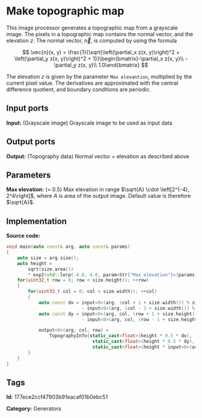 # Make topographic map

This image processor generates a topographic map from a grayscale image. The pixels in a topographic map contains the normal vector, and the elevation $z$. The normal vector, $\vec{n}$, is computed by using the formula

$$
\vec{n}(x, y) = \frac{1}{\sqrt{\left(\partial_x z(x, y)\right)^2 + \left(\partial_y z(x, y)\right)^2 + 1}}\begin{bmatrix}-\partial_x z(x, y)\\ -\partial_y z(x, y)\\ 1.0\end{bmatrix}
$$

The elevation $z$ is given by the parameter `Max elevantion`, multiplied by the current pixel value. The derivatives are approximated with the central difference quotient, and boundary conditions are periodic.

## Input ports

__Input:__ (Grayscale image) Grayscale image to be used as input data

## Output ports

__Output:__ (Topography data) Normal vector + elevation as described above

## Parameters

__Max elevation:__ (= 0.5) Max elevation in range $\sqrt{A} \cdot \left[2^{-4}, 2^4\right]$, where $A$ is area of the output image. Default value is therefore $\sqrt{A}$.

## Implementation


__Source code:__

```c++
void main(auto const& arg, auto const& params)
{
	auto size = arg.size();
	auto height =
		sqrt(size.area())
		* exp2(std::lerp(-4.0, 4.0, param<Str{"Max elevation"}>(params).value()));
	for(uint32_t row = 0; row < size.height(); ++row)
	{
		for(uint32_t col = 0; col < size.width(); ++col)
		{
			auto const dx = input<0>(arg, (col + 1 + size.width()) % size.width(), row)
							- input<0>(arg, (col - 1 + size.width()) % size.width(), row);
			auto const dy = input<0>(arg, col, (row + 1 + size.height()) % size.height())
							- input<0>(arg, col, (row - 1 + size.height()) % size.height());

			output<0>(arg, col, row) =
				TopographyInfo{static_cast<float>(height * 0.5 * dx),
								static_cast<float>(height * 0.5 * dy),
								static_cast<float>(height * input<0>(arg, col, row))};
		}
	}
}
```

## Tags

__Id:__ 177ece2ccf47903b91eacaf01b0ebc51

__Category:__ Generators